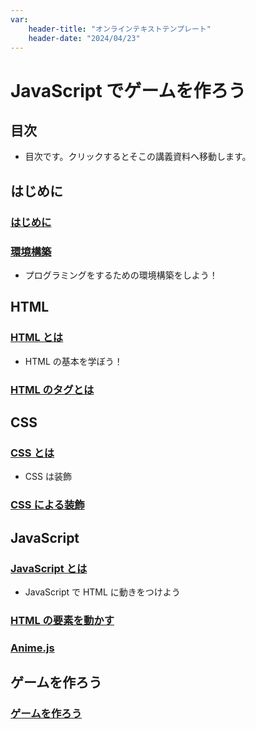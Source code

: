 ```yaml
---
var:
    header-title: "オンラインテキストテンプレート"
    header-date: "2024/04/23"
---
```


# JavaScript でゲームを作ろう

## 目次

-   目次です。クリックするとそこの講義資料へ移動します。

## はじめに

### [はじめに](start.html)

### [環境構築](build.html)

-   プログラミングをするための環境構築をしよう！

## HTML

### [HTML とは](html_0.html)

-   HTML の基本を学ぼう！

### [HTML のタグとは](html_1.html)

## CSS

### [CSS とは](css_0.html)

-   CSS は装飾

### [CSS による装飾](css_1.html)

## JavaScript

### [JavaScript とは](js_0.html)

-   JavaScript で HTML に動きをつけよう

### [HTML の要素を動かす](js_1.html)

### [Anime.js](js_3.html)

## ゲームを作ろう

### [ゲームを作ろう](game_0.html)

